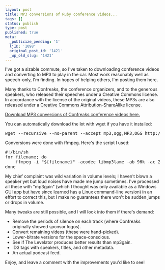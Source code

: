 ```yaml
---
layout: post
title: MP3 conversions of Ruby conference videos...
tags: []
status: publish
type: post
published: true
meta:
  _publicize_pending: '1'
  ljID: '1098'
  original_post_id: '1421'
  _wp_old_slug: '1421'
---
```

I've got a sizable commute, so I've taken to downloading conference videos and converting to MP3 to play in the car.  Most work reasonably well as speech-only, I'm finding.  In hopes of helping others, I'm posting them here.

Many thanks to Confreaks, the conference organizers, and to the generous speakers, who released their speeches under a Creative Commons license.  In accordance with the license of the original videos, these MP3s are also released under a <a href="http://creativecommons.org/licenses/by-sa/3.0/">Creative Commons Attribution-ShareAlike license</a>.

<a href="http://jay.mcgavren.com/files/conference_mp3s/">Download MP3 conversions of Confreaks conference videos here.</a>

You can automatically download the lot with wget if you have it installed:

<pre>
wget --recursive --no-parent --accept mp3,ogg,MP3,OGG http://jay.mcgavren.com/files/conference_mp3s
</pre>

Conversions were done with ffmpeg.  Here's the script I used:

<pre>
#!/bin/sh
for filename; do
    ffmpeg -i "${filename}" -acodec libmp3lame -ab 96k -ac 2 -ar 44100 "${filename}.mp3"
done
</pre>

My chief complaint was wild variation in volume levels; I haven't blown a speaker yet but loud noises have made me jump sometimes.  I've processed all these with "mp3gain" (which I thought was only available as a Windows GUI app but have since learned has a Linux command-line version) in an effort to correct this, but I make no guarantees there won't be sudden jumps or drops in volume.

Many tweaks are still possible, and I will look into them if there's demand:

<ul>
<li>Remove the periods of silence on each track (where Confreaks originally showed sponsor logos).</li>
<li>Convert remaining videos (these were hand-picked).</li>
<li>Lower-bitrate versions for the space-conscious.</li>
<li>See if The Levelator produces better results than mp3gain.</li>
<li>ID3 tags with speakers, titles, and other metadata.</li>
<li>An actual podcast feed.</li>
</ul>

Enjoy, and leave a comment with the improvements you'd like to see!
